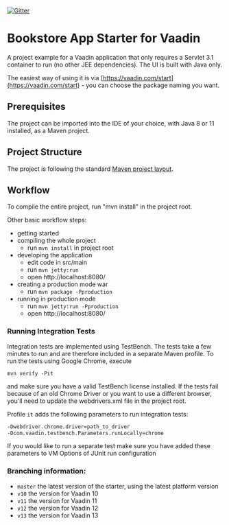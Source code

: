 [![Gitter](https://badges.gitter.im/Join%20Chat.svg)](https://gitter.im/vaadin-flow/Lobby#?utm_source=badge&utm_medium=badge&utm_campaign=pr-badge)

# Bookstore App Starter for Vaadin

A project example for a Vaadin application that only requires a Servlet 3.1 container to run (no other JEE dependencies). The UI is built with Java only.

The easiest way of using it is via [https://vaadin.com/start](https://vaadin.com/start) - you can choose the package naming you want.

## Prerequisites

The project can be imported into the IDE of your choice, with Java 8 or 11 installed, as a Maven project.

## Project Structure

The project is following the standard [Maven project layout](https://maven.apache.org/guides/introduction/introduction-to-the-standard-directory-layout.html).

## Workflow

To compile the entire project, run "mvn install" in the project root.

Other basic workflow steps:

- getting started
- compiling the whole project
  - run `mvn install` in project root
- developing the application
  - edit code in src/main
  - run `mvn jetty:run` 
  - open http://localhost:8080/
- creating a production mode war
  - run `mvn package -Pproduction` 
- running in production mode
  - run `mvn jetty:run -Pproduction`
  - open http://localhost:8080/

### Running Integration Tests

Integration tests are implemented using TestBench. The tests take a few minutes to run and are therefore included in a separate Maven profile. To run the tests using Google Chrome, execute

`mvn verify -Pit`

and make sure you have a valid TestBench license installed. If the tests fail because of an old Chrome Driver or you want to use a different browser, you'll need to update the webdrivers.xml file in the project root.

Profile `it` adds the following parameters to run integration tests:
```sh
-Dwebdriver.chrome.driver=path_to_driver
-Dcom.vaadin.testbench.Parameters.runLocally=chrome
```

If you would like to run a separate test make sure you have added these parameters to VM Options of JUnit run configuration

### Branching information:
* `master` the latest version of the starter, using the latest platform version
* `v10` the version for Vaadin 10
* `v11` the version for Vaadin 11
* `v12` the version for Vaadin 12
* `v13` the version for Vaadin 13
